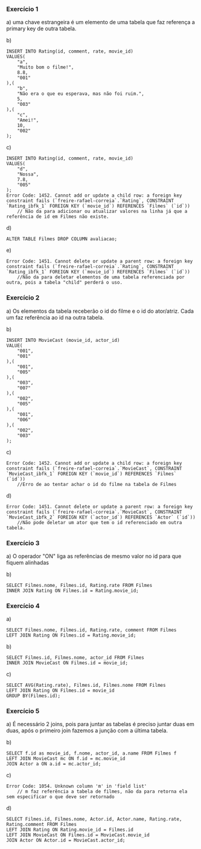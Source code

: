 ### Exercício 1
a) uma chave estrangeira é um elemento de uma tabela que faz referença a primary key de outra tabela.

b)
```
INSERT INTO Rating(id, comment, rate, movie_id)
VALUES(
	"a",
    "Muito bom o filme!",
    8.8,
    "001"
),(
	"b",
    "Não era o que eu esperava, mas não foi ruim.",
    5,
    "003"
),(
	"c",
    "Amei!",
    10,
    "002"
);
```

c)
```
INSERT INTO Rating(id, comment, rate, movie_id)
VALUES(
	"d",
    "Nossa",
    7.8,
    "005"
);
Error Code: 1452. Cannot add or update a child row: a foreign key constraint fails (`freire-rafael-correia`.`Rating`, CONSTRAINT `Rating_ibfk_1` FOREIGN KEY (`movie_id`) REFERENCES `Filmes` (`id`))
    // Não da para adicionar ou atualizar valores na linha já que a referência de id em Filmes não existe.
```

d)
```
ALTER TABLE Filmes DROP COLUMN avaliacao;
```

e)
```
Error Code: 1451. Cannot delete or update a parent row: a foreign key constraint fails (`freire-rafael-correia`.`Rating`, CONSTRAINT `Rating_ibfk_1` FOREIGN KEY (`movie_id`) REFERENCES `Filmes` (`id`))
    //Não da para deletar elementos de uma tabela referenciada por outra, pois a tabela "child" perderá o uso.
```

### Exercício 2
a) Os elementos da tabela receberão o id do filme e o id do ator/atriz. Cada um faz referência ao id na outra tabela.

b)
```
INSERT INTO MovieCast (movie_id, actor_id)
VALUE(
	"001",
    "001"
),(
	"001",
    "005"
),(
	"003",
    "007"
),(
	"002",
    "005"
),(
	"001",
    "006"
),(
	"002",
    "003"
);
```

c)
```
Error Code: 1452. Cannot add or update a child row: a foreign key constraint fails (`freire-rafael-correia`.`MovieCast`, CONSTRAINT `MovieCast_ibfk_1` FOREIGN KEY (`movie_id`) REFERENCES `Filmes` (`id`))
    //Erro de ao tentar achar o id do filme na tabela de Filmes
```

d)
```
Error Code: 1451. Cannot delete or update a parent row: a foreign key constraint fails (`freire-rafael-correia`.`MovieCast`, CONSTRAINT `MovieCast_ibfk_2` FOREIGN KEY (`actor_id`) REFERENCES `Actor` (`id`))
    //Não pode deletar um ator que tem o id referenciado em outra tabela.
```

### Exercício 3
a) O operador "ON" liga as referências de mesmo valor no id para que fiquem alinhadas

b) 
```
SELECT Filmes.nome, Filmes.id, Rating.rate FROM Filmes 
INNER JOIN Rating ON Filmes.id = Rating.movie_id;
```

### Exercício 4
a)
```
SELECT Filmes.nome, Filmes.id, Rating.rate, comment FROM Filmes 
LEFT JOIN Rating ON Filmes.id = Rating.movie_id;
```

b)
```
SELECT Filmes.id, Filmes.nome, actor_id FROM Filmes 
INNER JOIN MovieCast ON Filmes.id = movie_id;
```

c)
```
SELECT AVG(Rating.rate), Filmes.id, Filmes.nome FROM Filmes 
LEFT JOIN Rating ON Filmes.id = movie_id
GROUP BY(Filmes.id);
```

### Exercício 5
a) É necessário 2 joins, pois para juntar as tabelas é preciso juntar duas em duas, após o primeiro join fazemos a junção com a última tabela.

b)
```
SELECT f.id as movie_id, f.nome, actor_id, a.name FROM Filmes f
LEFT JOIN MovieCast mc ON f.id = mc.movie_id
JOIN Actor a ON a.id = mc.actor_id;
```

c)
```
Error Code: 1054. Unknown column 'm' in 'field list'
    // m faz referência a tabela de filmes, não da para retorna ela sem especificar o que deve ser retornado
```

d)
```
SELECT Filmes.id, Filmes.nome, Actor.id, Actor.name, Rating.rate, Rating.comment FROM Filmes
LEFT JOIN Rating ON Rating.movie_id = Filmes.id
LEFT JOIN MovieCast ON Filmes.id = MovieCast.movie_id
JOIN Actor ON Actor.id = MovieCast.actor_id;
```